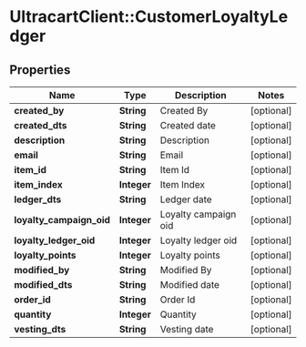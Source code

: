 # UltracartClient::CustomerLoyaltyLedger

## Properties
Name | Type | Description | Notes
------------ | ------------- | ------------- | -------------
**created_by** | **String** | Created By | [optional] 
**created_dts** | **String** | Created date | [optional] 
**description** | **String** | Description | [optional] 
**email** | **String** | Email | [optional] 
**item_id** | **String** | Item Id | [optional] 
**item_index** | **Integer** | Item Index | [optional] 
**ledger_dts** | **String** | Ledger date | [optional] 
**loyalty_campaign_oid** | **Integer** | Loyalty campaign oid | [optional] 
**loyalty_ledger_oid** | **Integer** | Loyalty ledger oid | [optional] 
**loyalty_points** | **Integer** | Loyalty points | [optional] 
**modified_by** | **String** | Modified By | [optional] 
**modified_dts** | **String** | Modified date | [optional] 
**order_id** | **String** | Order Id | [optional] 
**quantity** | **Integer** | Quantity | [optional] 
**vesting_dts** | **String** | Vesting date | [optional] 


